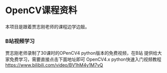 # OpenCV课程资料
###
本项目是跟着贾志刚老师的课程边学边敲。

### B站视频学习
贾志刚老师录制了30课时的OPenCV4 python版本的免费视频，在B站
提供给大家免费学习，需要直接点击下面地址即可
OpenCV4.x  python快速入门视频教程
https://www.bilibili.com/video/BV1hM4y1M7vQ





